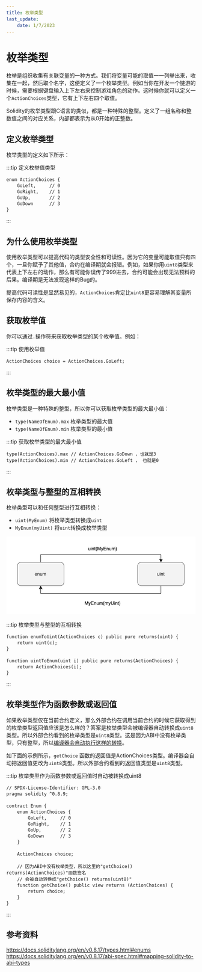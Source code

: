 ```yaml
---
title: 枚举类型
last_update:
    date: 1/7/2023
---
```


# 枚举类型

枚举是组织收集有关联变量的一种方式。我们将变量可能的取值一一列举出来，收集在一起，然后取个名字，这便定义了一个枚举类型。例如当你在开发一个链游的时候，需要根据键盘输入上下左右来控制游戏角色的动作。这时候你就可以定义一个`ActionChoices`类型，它有上下左右四个取值。

Solidity的枚举类型跟C语言的类似，都是一种特殊的整型。定义了一组名称和整数值之间的对应关系，内部都表示为从0开始的正整数。

## 定义枚举类型

枚举类型的定义如下所示：

:::tip 定义枚举值类型 
```solidity
enum ActionChoices { 
    GoLeft,     // 0
    GoRight,    // 1
    GoUp,       // 2
    GoDown      // 3
}
```
:::

## 为什么使用枚举类型

使用枚举类型可以提高代码的类型安全性和可读性。因为它的变量可能取值只有四个，一旦你赋予了其他值，合约在编译期就会报错。例如，如果你用`uint8`类型来代表上下左右的动作，那么有可能你误传了999进去，合约可能会出现无法预料的后果。编译期是无法发现这样的Bug的。

提高代码可读性是显然易见的，`ActionChoices`肯定比`uint8`更容易理解其变量所保存内容的含义。

## 获取枚举值

你可以通过`.`操作符来获取枚举类型的某个枚举值。例如：

:::tip 使用枚举值
```solidity
ActionChoices choice = ActionChoices.GoLeft;
```
:::

## 枚举类型的最大最小值

枚举类型是一种特殊的整型，所以你可以获取枚举类型的最大最小值：

- `type(NameOfEnum).max` 枚举类型的最大值
- `type(NameOfEnum).min` 枚举类型的最小值

:::tip 获取枚举类型的最大最小值
```solidity
type(ActionChoices).max // ActionChoices.GoDown ，也就是3
type(ActionChoices).min // ActionChoices.GoLeft ， 也就是0
```
:::

## 枚举类型与整型的互相转换

枚举类型可以和任何整型进行互相转换：

- `uint(MyEnum)` 将枚举类型转换成`uint`
- `MyEnum(myUint)` 将`uint`转换成枚举类型

![Untitled](assets/enum/Untitled.png)

:::tip 枚举类型与整型的互相转换
```solidity
function enumToUint(ActionChoices c) public pure returns(uint) {
    return uint(c);
}

function uintToEnum(uint i) public pure returns(ActionChoices) {
    return ActionChoices(i);
}
```
:::

## 枚举类型作为函数参数或返回值

如果枚举类型仅在当前合约定义，那么外部合约在调用当前合约的时候它获取得到的枚举类型返回值应该是怎么样的？答案是枚举类型会被编译器自动转换成`uint8`类型。所以外部合约看到的枚举类型是`uint8`类型。这是因为ABI中没有枚举类型，只有整型，所以[编译器会自动执行这样的转换](https://docs.soliditylang.org/en/v0.8.17/abi-spec.html#mapping-solidity-to-abi-types)。

如下面的示例所示，`getChoice` 函数的返回值是ActionChoices类型。编译器会自动把返回值更改为`uint8`类型。所以外部合约看到的返回值类型是`uint8`类型。

:::tip 枚举类型作为函数参数或返回值时自动被转换成uint8
```solidity
// SPDX-License-Identifier: GPL-3.0
pragma solidity ^0.8.9;

contract Enum {
    enum ActionChoices { 
        GoLeft,     // 0
        GoRight,    // 1
        GoUp,       // 2
        GoDown      // 3
    }

    ActionChoices choice;

    // 因为ABI中没有枚举类型，所以这里的"getChoice() returns(ActionChoices)"函数签名
    // 会被自动转换成"getChoice() returns(uint8)"
    function getChoice() public view returns (ActionChoices) {
        return choice;
    }
}
```
:::

## 参考资料

https://docs.soliditylang.org/en/v0.8.17/types.html#enums
https://docs.soliditylang.org/en/v0.8.17/abi-spec.html#mapping-solidity-to-abi-types